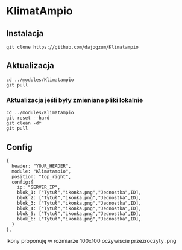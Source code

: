 # KlimatAmpio

## Instalacja
```
git clone https://github.com/dajogzum/Klimatampio
```

## Aktualizacja
```
cd ../modules/Klimatampio
git pull
```
### Aktualizacja jeśli były zmieniane pliki lokalnie<br>
```
cd ../modules/Klimatampio
git reset --hard
git clean -df
git pull
```
## Config
```
{
  header: "YOUR_HEADER",
  module: "Klimatampio",
  position: "top_right",
  config:{
    ip: "SERVER_IP",
    blok_1: ["Tytuł","ikonka.png","Jednostka",ID],
    blok_2: ["Tytuł","ikonka.png","Jednostka",ID],
    blok_3: ["Tytuł","ikonka.png","Jednostka",ID],
    blok_4: ["Tytuł","ikonka.png","Jednostka",ID],
    blok_5: ["Tytuł","ikonka.png","Jednostka",ID],
    blok_6: ["Tytuł","ikonka.png","Jednostka",ID],
  }
},
```
Ikony proponuję w rozmiarze 100x100 oczywiście przezroczyty .png
